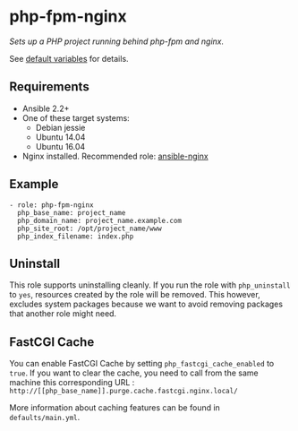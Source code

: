 # php-fpm-nginx

*Sets up a PHP project running behind php-fpm and nginx.*

See [default variables](defaults/main.yml) for details.

## Requirements

* Ansible 2.2+
* One of these target systems:
    * Debian jessie
    * Ubuntu 14.04
    * Ubuntu 16.04
* Nginx installed. Recommended role: [ansible-nginx][ansible-nginx]

## Example

```
- role: php-fpm-nginx
  php_base_name: project_name
  php_domain_name: project_name.example.com
  php_site_root: /opt/project_name/www
  php_index_filename: index.php
```

## Uninstall

This role supports uninstalling cleanly. If you run the role with `php_uninstall` to `yes`,
resources created by the role will be removed. This however, excludes system packages because we
want to avoid removing packages that another role might need.

## FastCGI Cache

You can enable FastCGI Cache by setting `php_fastcgi_cache_enabled` to `true`.
If you want to clear the cache, you need to call from the same machine this
corresponding URL : `http://[[php_base_name]].purge.cache.fastcgi.nginx.local/`

More information about caching features can be found in `defaults/main.yml`.


[ansible-nginx]: https://github.com/savoirfairelinux/ansible-nginx
